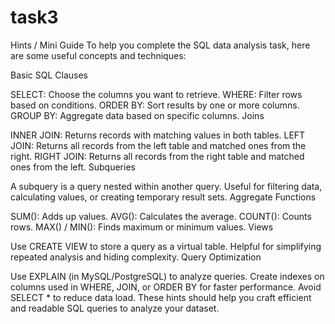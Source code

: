 # task3
Hints / Mini Guide
To help you complete the SQL data analysis task, here are some useful concepts and techniques:

Basic SQL Clauses

SELECT: Choose the columns you want to retrieve.
WHERE: Filter rows based on conditions.
ORDER BY: Sort results by one or more columns.
GROUP BY: Aggregate data based on specific columns.
Joins

INNER JOIN: Returns records with matching values in both tables.
LEFT JOIN: Returns all records from the left table and matched ones from the right.
RIGHT JOIN: Returns all records from the right table and matched ones from the left.
Subqueries

A subquery is a query nested within another query.
Useful for filtering data, calculating values, or creating temporary result sets.
Aggregate Functions

SUM(): Adds up values.
AVG(): Calculates the average.
COUNT(): Counts rows.
MAX() / MIN(): Finds maximum or minimum values.
Views

Use CREATE VIEW to store a query as a virtual table.
Helpful for simplifying repeated analysis and hiding complexity.
Query Optimization

Use EXPLAIN (in MySQL/PostgreSQL) to analyze queries.
Create indexes on columns used in WHERE, JOIN, or ORDER BY for faster performance.
Avoid SELECT * to reduce data load.
These hints should help you craft efficient and readable SQL queries to analyze your dataset.
